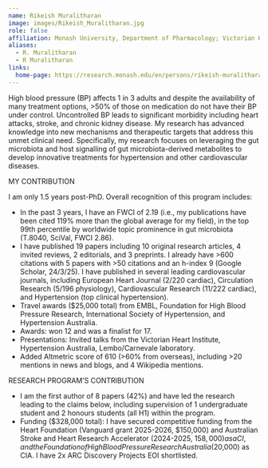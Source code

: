 ```yaml
---
name: Rikeish Muralitharan
image: images/Rikeish_Muralitharan.jpg
role: false
affiliation: Monash University, Department of Pharmacology; Victorian Heart Institute
aliases:
  - R. Muralitharan
  - R Muralitharan
links:
  home-page: https://research.monash.edu/en/persons/rikeish-muralitharan
---
```


High blood pressure (BP) affects 1 in 3 adults and despite the availability of many treatment options, >50% of those on medication do not have their BP under control. Uncontrolled BP leads to significant morbidity including heart attacks, stroke, and chronic kidney disease. My research has advanced knowledge into new mechanisms and therapeutic targets that address this unmet clinical need. Specifically, my research focuses on leveraging the gut microbiota and host signalling of gut microbiota-derived metabolites to develop innovative treatments for hypertension and other cardiovascular diseases.


MY CONTRIBUTION
 
I am only 1.5 years post-PhD. Overall recognition of this program includes:
- In the past 3 years, I have an FWCI of 2.19 (i.e., my publications have been cited 119% more than the global average for my field), in the top 99th percentile by worldwide topic prominence in gut microbiota (T.8040, SciVal, FWCI 2.86).
- I have published 19 papers including 10 original research articles, 4 invited reviews, 2 editorials, and 3 preprints. I already have >600 citations with 5 papers with >50 citations and an h-index 9 (Google Scholar, 24/3/25). I have published in several leading cardiovascular journals, including European Heart Journal (2/220 cardiac), Circulation Research (5/196 physiology), Cardiovascular Research (11/222 cardiac), and Hypertension (top clinical hypertension).
- Travel awards ($25,000 total) from EMBL, Foundation for High Blood Pressure Research, International Society of Hypertension, and Hypertension Australia.
- Awards: won 12 and was a finalist for 17.
- Presentations: Invited talks from the Victorian Heart Institute, Hypertension Australia, Lembo/Carnevale laboratory. 
- Added Altmetric score of 610 (>60% from overseas), including >20 mentions in news and blogs, and 4 Wikipedia mentions.
 
RESEARCH PROGRAM’S CONTRIBUTION
- I am the first author of 8 papers (42%) and have led the research leading to the claims below, including supervision of 1 undergraduate student and 2 honours students (all H1) within the program.
-  Funding ($328,000 total): I have secured competitive funding from the Heart Foundation (Vanguard grant 2025-2026, $150,000) and Australian Stroke and Heart Research Accelerator (2024-2025, $158,000) as a CI, and the Foundation of High Blood Pressure Research Australia ($20,000) as CIA. I have 2x ARC Discovery Projects EOI shortlisted.

